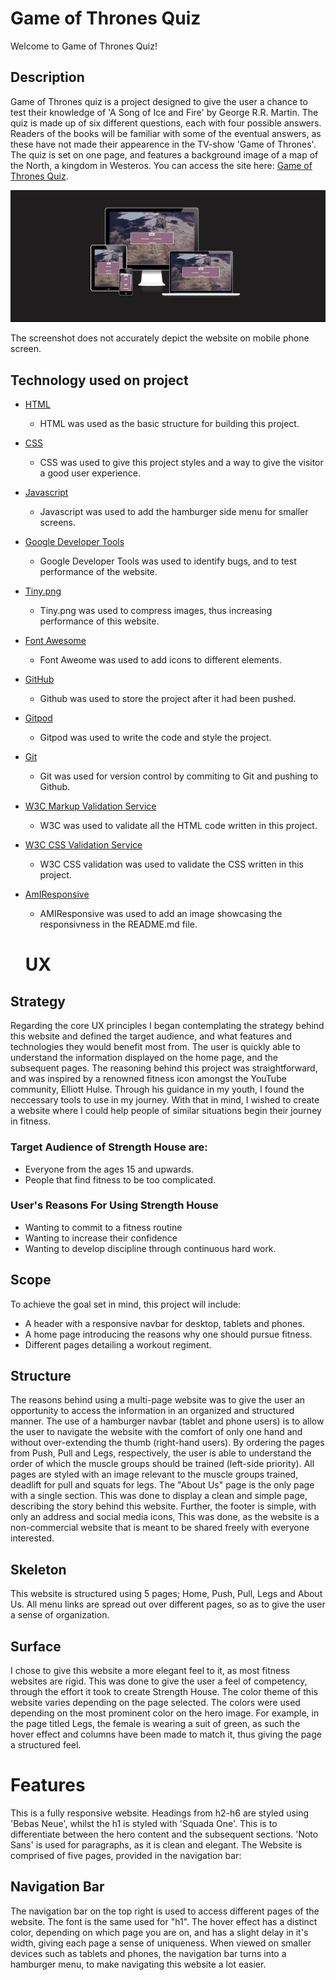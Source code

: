 # Game of Thrones Quiz

Welcome to Game of Thrones Quiz!

## Description

Game of Thrones quiz is a project designed to give the user a chance to test their knowledge of 'A Song of Ice and Fire' by George R.R. Martin. The quiz is made up of six different questions, each with four possible answers. Readers of the books will be familiar with some of the eventual answers, as these have not made their appearence in the TV-show 'Game of Thrones'. The quiz is set on one page, and features a background image of a map of the North, a kingdom in Westeros. You can access the site here: [Game of Thrones Quiz](https://hemenhk.github.io/gameofthrones-quiz/).

![responsive design](assets/images/GoT%20quiz%20screenshot.jpg)

The screenshot does not accurately depict the website on mobile phone screen.

## Technology used on project

- [HTML](https://developer.mozilla.org/en-US/docs/Web/HTML)
    - HTML was used as the basic structure for building this project.
- [CSS](https://developer.mozilla.org/en-US/docs/Learn/Getting_started_with_the_web/CSS_basics)
    - CSS was used to give this project styles and a way to give the visitor a good user experience.
- [Javascript](https://developer.mozilla.org/en-US/docs/Web/JavaScript/Guide)
    - Javascript was used to add the hamburger side menu for smaller screens.
- [Google Developer Tools](https://developers.google.com/web/tools/chrome-devtools)
    - Google Developer Tools was used to identify bugs, and to test performance of the website.
- [Tiny.png](https://tinypng.com/)
    - Tiny.png was used to compress images, thus increasing performance of this website.
- [Font Awesome](https://fontawesome.com/)
    - Font Aweome was used to add icons to different elements.
- [GitHub](https://github.com/)
    - Github was used to store the project after it had been pushed.
- [Gitpod](https://www.gitpod.io/)
    - Gitpod was used to write the code and style the project.
- [Git](https://git-scm.com/)
    - Git was used for version control by commiting to Git and pushing to Github.
- [W3C Markup Validation Service](https://validator.w3.org/)
    - W3C was used to validate all the HTML code written in this project. 
- [W3C CSS Validation Service](https://jigsaw.w3.org/css-validator/#validate_by_input)
    - W3C CSS validation was used to validate the CSS written in this project.
- [AmIResponsive](http://ami.responsivedesign.is/)
    - AMIResponsive was used to add an image showcasing the responsivness in the README.md file.

    # UX

## Strategy

Regarding the core UX principles I began contemplating the strategy behind this website and defined the target audience, and what features and technologies they would benefit most from. The user is quickly able to understand the information displayed on the home page, and the subsequent pages. The reasoning behind this project was straightforward, and was inspired by a renowned fitness icon amongst the YouTube community, Elliott Hulse. Through his guidance in my youth, I found the neccessary tools to use in my journey. With that in mind, I wished to create a website where I could help people of similar situations begin their journey in fitness.

### Target Audience of Strength House are:

- Everyone from the ages 15 and  upwards.
- People that find fitness to be too complicated.

### User's Reasons For Using Strength House
- Wanting to commit to a fitness routine
- Wanting to increase their confidence 
- Wanting to develop discipline through continuous hard work.

## Scope

To achieve the goal set in mind, this project will include:
- A header with a responsive navbar for desktop, tablets and phones.
- A home page introducing the reasons why one should pursue fitness.
- Different pages detailing a workout regiment.

## Structure

The reasons behind using a multi-page website was to give the user an opportunity to access the information in an organized and structured manner. The use of a hamburger navbar (tablet and phone users) is to allow the user to navigate the website with the comfort of only one hand and without over-extending the thumb (right-hand users). By ordering the pages from Push, Pull and Legs, respectively, the user is able to understand the order of which the muscle groups should be trained (left-side priority). All pages are styled with an image relevant to the muscle groups trained, deadlift for pull and squats for legs. The "About Us" page is the only page with a single section. This was done to display a clean and simple page, describing the story behind this website. Further, the footer is simple, with only an address and social media icons, This was done, as the website is a non-commercial website that is meant to be shared freely with everyone interested. 

## Skeleton

This website is structured using 5 pages; Home, Push, Pull, Legs and About Us. All menu links are spread out over different pages, so as to give the user a sense of organization.

## Surface

I chose to give this website a more elegant feel to it, as most fitness websites are rigid. This was done to give the user a feel of competency, through the effort it took to create Strength House. The color theme of this website varies depending on the page selected. The colors were used depending on the most prominent color on the hero image. For example, in the page titled Legs, the female is wearing a suit of green, as such the hover effect and columns have been made to match it, thus giving the page a structured feel.


# Features

This is a fully responsive website. Headings from h2-h6 are styled using 'Bebas Neue', whilst the h1 is styled with 'Squada One'. This is to differentiate between the hero content and the subsequent sections. 'Noto Sans' is used for paragraphs, as it is clean and elegant. The Website is comprised of five pages, provided in the navigation bar: 

## Navigation Bar

The navigation bar on the top right is used to access different pages of the website. The font is the same used for "h1". The hover effect has a distinct color, depending on which page you are on, and has a slight delay in it's width, giving each page a sense of uniqueness. When viewed on smaller devices such as tablets and phones, the navigation bar turns into a hamburger menu, to make navigating this website a lot easier. 